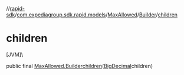 //[rapid-sdk](../../../../index.md)/[com.expediagroup.sdk.rapid.models](../../index.md)/[MaxAllowed](../index.md)/[Builder](index.md)/[children](children.md)

# children

[JVM]\

public final [MaxAllowed.Builder](index.md)[children](children.md)([BigDecimal](https://docs.oracle.com/javase/8/docs/api/java/math/BigDecimal.html)children)
